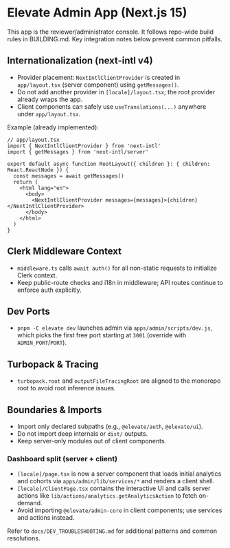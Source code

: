 # Elevate Admin App (Next.js 15)

This app is the reviewer/administrator console. It follows repo-wide build rules in BUILDING.md. Key integration notes below prevent common pitfalls.

## Internationalization (next-intl v4)
- Provider placement: `NextIntlClientProvider` is created in `app/layout.tsx` (server component) using `getMessages()`.
- Do not add another provider in `[locale]/layout.tsx`; the root provider already wraps the app.
- Client components can safely use `useTranslations(...)` anywhere under `app/layout.tsx`.

Example (already implemented):

```tsx
// app/layout.tsx
import { NextIntlClientProvider } from 'next-intl'
import { getMessages } from 'next-intl/server'

export default async function RootLayout({ children }: { children: React.ReactNode }) {
  const messages = await getMessages()
  return (
    <html lang="en">
      <body>
        <NextIntlClientProvider messages={messages}>{children}</NextIntlClientProvider>
      </body>
    </html>
  )
}
```

## Clerk Middleware Context
- `middleware.ts` calls `await auth()` for all non-static requests to initialize Clerk context.
- Keep public-route checks and i18n in middleware; API routes continue to enforce auth explicitly.

## Dev Ports
- `pnpm -C elevate dev` launches admin via `apps/admin/scripts/dev.js`, which picks the first free port starting at `3001` (override with `ADMIN_PORT`/`PORT`).

## Turbopack & Tracing
- `turbopack.root` and `outputFileTracingRoot` are aligned to the monorepo root to avoid root inference issues.

## Boundaries & Imports
- Import only declared subpaths (e.g., `@elevate/auth`, `@elevate/ui`).
- Do not import deep internals or `dist/` outputs.
- Keep server-only modules out of client components.

### Dashboard split (server + client)
- `[locale]/page.tsx` is now a server component that loads initial analytics and cohorts via `apps/admin/lib/services/*` and renders a client shell.
- `[locale]/ClientPage.tsx` contains the interactive UI and calls server actions like `lib/actions/analytics.getAnalyticsAction` to fetch on-demand.
- Avoid importing `@elevate/admin-core` in client components; use services and actions instead.

Refer to `docs/DEV_TROUBLESHOOTING.md` for additional patterns and common resolutions.
